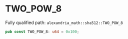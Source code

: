 # TWO_POW_8

Fully qualified path: `alexandria_math::sha512::TWO_POW_8`

```rust
pub const TWO_POW_8: u64 = 0x100;
```


